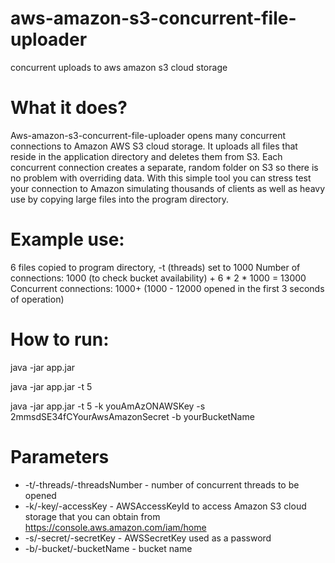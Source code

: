 aws-amazon-s3-concurrent-file-uploader
===========================

concurrent uploads to aws amazon s3 cloud storage

What it does?
==============
Aws-amazon-s3-concurrent-file-uploader opens many concurrent connections to Amazon AWS S3 cloud storage. It uploads all files that reside in the application directory and deletes them from S3.
Each concurrent connection creates a separate, random folder on S3 so there is no problem with overriding data. With this simple tool you can stress test your connection to Amazon simulating
thousands of clients as well as heavy use by copying large files into the program directory.

Example use:
=============
6 files copied to program directory, -t (threads) set to 1000
Number of connections: 1000 (to check bucket availability) + 6 * 2 * 1000 = 13000
Concurrent connections: 1000+ (1000 - 12000 opened in the first 3 seconds of operation)


How to run:
===========

java -jar app.jar

java -jar app.jar -t 5

java -jar app.jar -t 5 -k youAmAzONAWSKey -s 2mmsdSE34fCYourAwsAmazonSecret -b yourBucketName

Parameters
==========

* -t/-threads/-threadsNumber  - number of concurrent threads to be opened
* -k/-key/-accessKey  -  AWSAccessKeyId to access Amazon S3 cloud storage that you can obtain from https://console.aws.amazon.com/iam/home
* -s/-secret/-secretKey - AWSSecretKey used as a password
* -b/-bucket/-bucketName - bucket name
